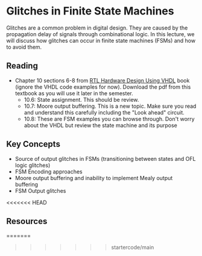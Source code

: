 # Glitches in Finite State Machines

Glitches are a common problem in digital design. 
They are caused by the propagation delay of signals through combinational logic. 
In this lecture, we will discuss how glitches can occur in finite state machines (FSMs) and how to avoid them.

## Reading
  * Chapter 10 sections 6-8 from [RTL Hardware Design Using VHDL](http://search.lib.byu.edu/byu/record/sfx.3578786?holding=i9vahb2m4z7qvbf3) book (ignore the VHDL code examples for now). Download the pdf from this textbook as you will use it later in the semester.
    * 10.6: State assignment. This should be review.
    * 10.7: Moore output buffering. This is a new topic. Make sure you read and understand this carefully including the "Look ahead" circuit.
    * 10.8: These are FSM examples you can browse through. Don't worry about the VHDL but review the state machine and its purpose

## Key Concepts
  * Source of output glitches in FSMs (transitioning between states and OFL logic glitches)
  * FSM Encoding approaches
  * Moore output buffering and inability to implement Mealy output buffering
  * FSM Output glitches

<<<<<<< HEAD

## Resources


<!--
The FSM sequence is currently two: FSM coding and glicthins/encoding.
Split into three that include the following topics
1. FSM coding styles
2. FSM timing examples (with an emphasis on outputs)
3. Encoding
4. Glitches
-->
=======
>>>>>>> startercode/main
